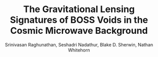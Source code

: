 ---
number: "28"
title: "The Gravitational Lensing Signatures of BOSS Voids in the Cosmic Microwave Background"
arxiv_link: "https://arxiv.org/abs/1911.08475"
arxiv_id: "1911.08475"
author: "Srinivasan Raghunathan, Seshadri Nadathur, Blake D. Sherwin, Nathan Whitehorn"
reviewed: True
journal: "ApJ, 890, 168 (2020)"
---